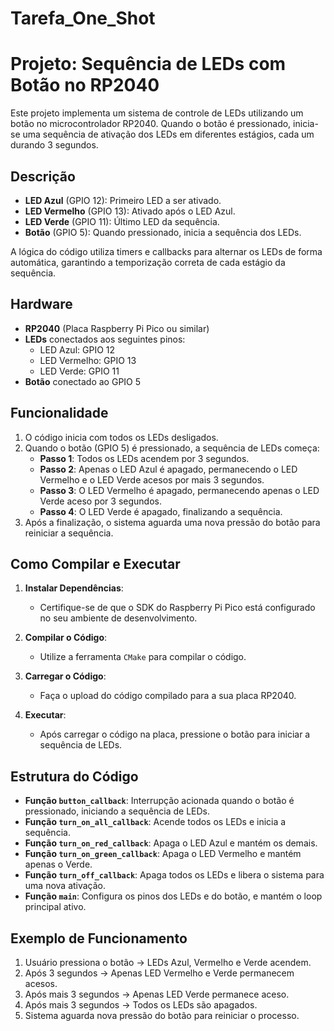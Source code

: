 # Tarefa_One_Shot
# Projeto: Sequência de LEDs com Botão no RP2040

Este projeto implementa um sistema de controle de LEDs utilizando um botão no microcontrolador RP2040. Quando o botão é pressionado, inicia-se uma sequência de ativação dos LEDs em diferentes estágios, cada um durando 3 segundos.

## Descrição

- **LED Azul** (GPIO 12): Primeiro LED a ser ativado.
- **LED Vermelho** (GPIO 13): Ativado após o LED Azul.
- **LED Verde** (GPIO 11): Último LED da sequência.
- **Botão** (GPIO 5): Quando pressionado, inicia a sequência dos LEDs.

A lógica do código utiliza timers e callbacks para alternar os LEDs de forma automática, garantindo a temporização correta de cada estágio da sequência.

## Hardware

- **RP2040** (Placa Raspberry Pi Pico ou similar)
- **LEDs** conectados aos seguintes pinos:
  - LED Azul: GPIO 12
  - LED Vermelho: GPIO 13
  - LED Verde: GPIO 11
- **Botão** conectado ao GPIO 5

## Funcionalidade

1. O código inicia com todos os LEDs desligados.
2. Quando o botão (GPIO 5) é pressionado, a sequência de LEDs começa:
   - **Passo 1**: Todos os LEDs acendem por 3 segundos.
   - **Passo 2**: Apenas o LED Azul é apagado, permanecendo o LED Vermelho e o LED Verde acesos por mais 3 segundos.
   - **Passo 3**: O LED Vermelho é apagado, permanecendo apenas o LED Verde aceso por 3 segundos.
   - **Passo 4**: O LED Verde é apagado, finalizando a sequência.
3. Após a finalização, o sistema aguarda uma nova pressão do botão para reiniciar a sequência.

## Como Compilar e Executar

1. **Instalar Dependências**:
   - Certifique-se de que o SDK do Raspberry Pi Pico está configurado no seu ambiente de desenvolvimento.

2. **Compilar o Código**:
   - Utilize a ferramenta `CMake` para compilar o código.

3. **Carregar o Código**:
   - Faça o upload do código compilado para a sua placa RP2040.

4. **Executar**:
   - Após carregar o código na placa, pressione o botão para iniciar a sequência de LEDs.

## Estrutura do Código

- **Função `button_callback`**: Interrupção acionada quando o botão é pressionado, iniciando a sequência de LEDs.
- **Função `turn_on_all_callback`**: Acende todos os LEDs e inicia a sequência.
- **Função `turn_on_red_callback`**: Apaga o LED Azul e mantém os demais.
- **Função `turn_on_green_callback`**: Apaga o LED Vermelho e mantém apenas o Verde.
- **Função `turn_off_callback`**: Apaga todos os LEDs e libera o sistema para uma nova ativação.
- **Função `main`**: Configura os pinos dos LEDs e do botão, e mantém o loop principal ativo.

## Exemplo de Funcionamento

1. Usuário pressiona o botão → LEDs Azul, Vermelho e Verde acendem.
2. Após 3 segundos → Apenas LED Vermelho e Verde permanecem acesos.
3. Após mais 3 segundos → Apenas LED Verde permanece aceso.
4. Após mais 3 segundos → Todos os LEDs são apagados.
5. Sistema aguarda nova pressão do botão para reiniciar o processo.

